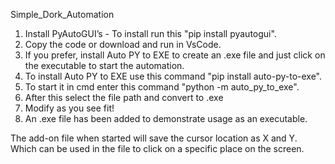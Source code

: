 Simple_Dork_Automation
1. Install PyAutoGUI’s - To install run this "pip install pyautogui".
2. Copy the code or download and run in VsCode.
3. If you prefer, install Auto PY to EXE to create an .exe file and just click on the executable to start the automation.
4. To install Auto PY to EXE use this command "pip install auto-py-to-exe".
5. To start it in cmd enter this command "python -m auto_py_to_exe".
6. After this select the file path and convert to .exe
7. Modify as you see fit!
8. An .exe file has been added to demonstrate usage as an executable.

The add-on file when started will save the cursor location as X and Y. Which can be used in the file to click on a specific place on the screen.
